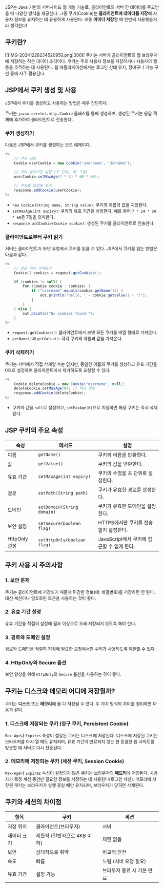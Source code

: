 JSP는 Java 기반의 서버사이드 웹 개발 기술로, 클라이언트와 서버 간 데이터를 주고받을 때 다양한 방식을 제공한다. 
그중 쿠키(Cookie)는 **클라이언트에 데이터를 저장**해 사용자 정보를 유지하는 데 유용하게 사용된다. 
보통 **아이디 저장**할 때 한번씩 사용했을거라 생각한다! 


## 쿠키란?
![[IMG-20241228234520950.png|300]]
쿠키는 서버가 클라이언트의 웹 브라우저에 저장하는 작은 데이터 조각이다. 쿠키는 주로 사용자 정보를 저장하거나 사용자의 행동을 추적하는 데 사용된다. 
웹 애플리케이션에서는 로그인 상태 유지, 장바구니 기능 구현 등에 자주 활용된다.


## JSP에서 쿠키 생성 및 사용
JSP에서 쿠키를 생성하고 사용하는 방법은 매우 간단하다. 

쿠키는 `javax.servlet.http.Cookie` 클래스를 통해 생성하며, 생성된 쿠키는 응답 객체에 추가하여 클라이언트로 전송한다.

### 쿠키 생성하기
다음은 JSP에서 쿠키를 생성하는 코드 예제이다.

```java
<%
    // 쿠키 생성
    Cookie userCookie = new Cookie("username", "JohnDoe");
    
    // 쿠키 유효기간 설정 (초 단위, 예: 7일)
    userCookie.setMaxAge(7 * 24 * 60 * 60);
    
    // 쿠키를 응답에 추가
    response.addCookie(userCookie);
%>
```

- `new Cookie(String name, String value)`: 쿠키의 이름과 값을 지정한다.
- `setMaxAge(int expiry)`: 쿠키의 유효 기간을 설정한다. 예를 들어 `7 * 24 * 60 * 60`은 7일을 의미한다.
- `response.addCookie(Cookie cookie)`: 생성된 쿠키를 클라이언트로 전송한다.


### 클라이언트로부터 쿠키 읽기
서버는 클라이언트가 보낸 요청에서 쿠키를 읽을 수 있다. JSP에서 쿠키를 읽는 방법은 다음과 같다.

```java
<%
    // 모든 쿠키 가져오기
    Cookie[] cookies = request.getCookies();

    if (cookies != null) {
        for (Cookie cookie : cookies) {
            if ("username".equals(cookie.getName())) {
                out.println("Hello, " + cookie.getValue() + "!");
            }
        }
    } else {
        out.println("No cookies found.");
    }
%>
```

- `request.getCookies()`: 클라이언트에서 보낸 모든 쿠키를 배열 형태로 가져온다.
- `getName()`과 `getValue()`: 각각 쿠키의 이름과 값을 가져온다.


### 쿠키 삭제하기

쿠키는 서버에서 직접 삭제할 수는 없지만, 동일한 이름의 쿠키를 생성하고 유효 기간을 0으로 설정하여 클라이언트에서 제거하도록 요청할 수 있다.

```java
<%
    Cookie deleteCookie = new Cookie("username", null);
    deleteCookie.setMaxAge(0); // 즉시 만료
    response.addCookie(deleteCookie);
%>
```

- 쿠키의 값을 `null`로 설정하고, `setMaxAge(0)`으로 지정하면 해당 쿠키는 즉시 삭제된다.


## JSP 쿠키의 주요 속성

|속성|메서드|설명|
|---|---|---|
|이름|`getName()`|쿠키의 이름을 반환한다.|
|값|`getValue()`|쿠키의 값을 반환한다.|
|유효 기간|`setMaxAge(int expiry)`|쿠키의 수명을 초 단위로 설정한다.|
|경로|`setPath(String path)`|쿠키가 유효한 경로를 설정한다.|
|도메인|`setDomain(String domain)`|쿠키가 유효한 도메인을 설정한다.|
|보안 설정|`setSecure(boolean flag)`|HTTPS에서만 쿠키를 전송할지 설정한다.|
|HttpOnly 설정|`setHttpOnly(boolean flag)`|JavaScript에서 쿠키에 접근할 수 없게 한다.|


## 쿠키 사용 시 주의사항

### 1. 보안 문제
쿠키는 클라이언트에 저장되기 때문에 민감한 정보(예: 비밀번호)를 저장하면 안 된다. 대신 세션이나 암호화된 토큰을 사용하는 것이 좋다.

### 2. 유효 기간 설정
유효 기간을 적절히 설정해 필요 이상으로 오래 저장되지 않도록 해야 한다.

### 3. 경로와 도메인 설정
경로와 도메인을 적절히 지정해 필요한 요청에서만 쿠키가 사용되도록 제한할 수 있다.

### 4. HttpOnly와 Secure 옵션
보안 향상을 위해 `HttpOnly`와 `Secure` 옵션을 사용하는 것이 좋다.


## 쿠키는 디스크와 메모리 어디에 저장될까?
쿠키는 **디스크** 또는 **메모리**에 둘 다 저장될 수 있다. 두 가지 방식의 차이를 정리하면 다음과 같다.

### 1. 디스크에 저장되는 쿠키 (영구 쿠키, Persistent Cookie)
`Max-Age`나 `Expires` 속성이 설정된 쿠키는 디스크에 저장된다. 
디스크에 저장된 쿠키는 브라우저를 다시 열 때도 유지되며, 유효 기간이 만료되지 않는 한 동일한 웹 사이트를 방문할 때 서버로 다시 전송된다.

### 2. 메모리에 저장되는 쿠키 (세션 쿠키, Session Cookie)
 `Max-Age`나 `Expires` 속성이 설정되지 않은 쿠키는 브라우저의 **메모리**에 저장된다.
사용자가 특정 세션 동안만 필요한 정보를 저장하는 데 사용된다(로그인 세션).
메모리에 저장된 쿠키는 브라우저가 실행 중일 때만 유지되며, 브라우저가 닫히면 삭제된다.


## 쿠키와 세션의 차이점

| 항목     | 쿠키                 | 세션              |
| ------ | ------------------ | --------------- |
| 저장 위치  | 클라이언트(브라우저)        | 서버              |
| 데이터 크기 | 제한적 (일반적으로 4KB 이하) | 제한 없음           |
| 보안     | 상대적으로 취약           | 비교적 안전          |
| 속도     | 빠름                 | 느림 (서버 요청 필요)   |
| 유효 기간  | 설정 가능              | 브라우저 종료 시 기본 만료 |
